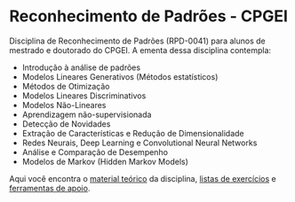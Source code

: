 # Reconhecimento de Padrões - CPGEI
Disciplina de Reconhecimento de Padrões (RPD-0041) para alunos de mestrado e doutorado do CPGEI. A ementa dessa disciplina contempla:
- Introdução à análise de padrões
- Modelos Lineares Generativos (Métodos estatísticos)
- Métodos de Otimização
- Modelos Lineares Discriminativos
- Modelos Não-Lineares
- Aprendizagem não-supervisionada
- Detecção de Novidades
- Extração de Características e Redução de Dimensionalidade
- Redes Neurais, Deep Learning e Convolutional Neural Networks
- Análise e Comparação de Desempenho
- Modelos de Markov (Hidden Markov Models)

Aqui você encontra o [material teórico](https://github.com/msc-johntheo/reconhecimento-de-padroes/aulas) da disciplina, [listas de exercícios](https://github.com/msc-johntheo/reconhecimento-de-padroes/listas) e [ferramentas de apoio](https://github.com/msc-johntheo/reconhecimento-de-padroes/apoio).
